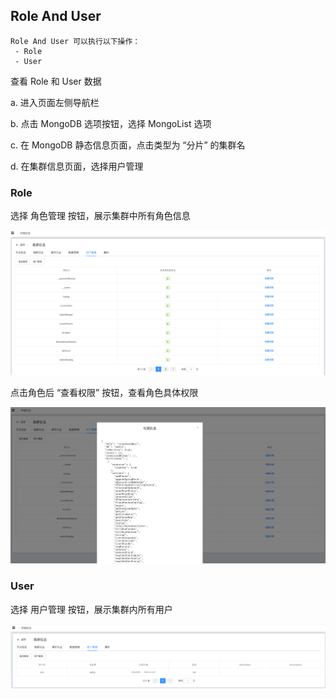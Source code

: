 ## Role And User

```
Role And User 可以执行以下操作：
 - Role
 - User
```

查看 Role 和 User 数据

a. 进入页面左侧导航栏

b. 点击 MongoDB 选项按钮，选择 MongoList 选项

c. 在 MongoDB 静态信息页面，点击类型为 “分片” 的集群名

d. 在集群信息页面，选择用户管理

### Role

选择 角色管理 按钮，展示集群中所有角色信息

![image-20220722143708118](../../../../Images/MongoDB_Sharding_RoleAndUser.png)



点击角色后 “查看权限” 按钮，查看角色具体权限

![image-20220722143810349](../../../../Images/MongoDB_Sharding_RoleAndUser2.png)



### User

选择 用户管理 按钮，展示集群内所有用户

![image-20220722143911628](../../../../Images/MongoDB_Sharding_RoleAndUser3.png)